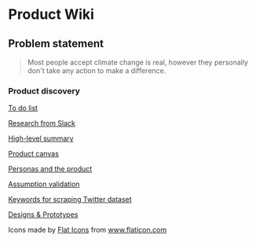 # Product Wiki

## Problem statement 

> Most people accept climate change is real, however they personally don't take any action to make a difference.
> 

### Product discovery

[To do list ](https://www.notion.so/To-do-list-a966c969725e400798c2bf0d465042d9)

[Research from Slack](Research_from_Slack.md)

[High-level summary ](MarketResearch.md)

[Product canvas](ProductCanvas.md)

[Personas and the product ](Personas.md)

[Assumption validation](https://www.notion.so/e1ce282ae7eb4761aa22c5a81151d498)

[Keywords for scraping Twitter dataset](https://www.notion.so/0954863189464b46ae9612d1420b6cfe)

[Designs & Prototypes](https://www.notion.so/Designs-Prototypes-7d54209087ec417295e12d526f10ab46)

<div>Icons made by <a href="https://www.flaticon.com/authors/flat-icons" title="Flat Icons">Flat Icons</a> from <a href="https://www.flaticon.com/" title="Flaticon">www.flaticon.com</a></div>

